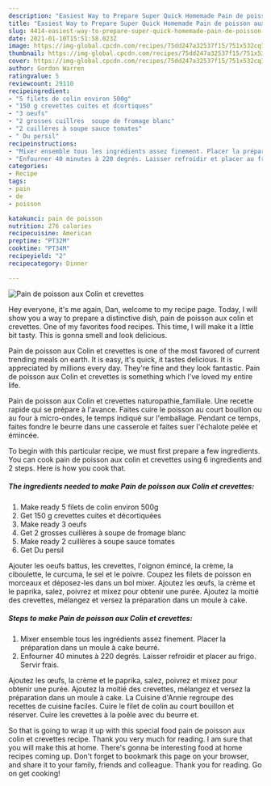 ```yaml
---
description: "Easiest Way to Prepare Super Quick Homemade Pain de poisson aux Colin et crevettes"
title: "Easiest Way to Prepare Super Quick Homemade Pain de poisson aux Colin et crevettes"
slug: 4414-easiest-way-to-prepare-super-quick-homemade-pain-de-poisson-aux-colin-et-crevettes
date: 2021-01-10T15:51:58.023Z
image: https://img-global.cpcdn.com/recipes/75dd247a32537f15/751x532cq70/pain-de-poisson-aux-colin-et-crevettes-photo-principale-de-la-recette.jpg
thumbnail: https://img-global.cpcdn.com/recipes/75dd247a32537f15/751x532cq70/pain-de-poisson-aux-colin-et-crevettes-photo-principale-de-la-recette.jpg
cover: https://img-global.cpcdn.com/recipes/75dd247a32537f15/751x532cq70/pain-de-poisson-aux-colin-et-crevettes-photo-principale-de-la-recette.jpg
author: Gordon Warren
ratingvalue: 5
reviewcount: 29110
recipeingredient:
- "5 filets de colin environ 500g"
- "150 g crevettes cuites et dcortiques"
- "3 oeufs"
- "2 grosses cuillres  soupe de fromage blanc"
- "2 cuillères à soupe sauce tomates"
- " Du persil"
recipeinstructions:
- "Mixer ensemble tous les ingrédients assez finement. Placer la préparation dans un moule à cake beurré."
- "Enfourner 40 minutes à 220 degrés. Laisser refroidir et placer au frigo. Servir frais."
categories:
- Recipe
tags:
- pain
- de
- poisson

katakunci: pain de poisson 
nutrition: 276 calories
recipecuisine: American
preptime: "PT32M"
cooktime: "PT34M"
recipeyield: "2"
recipecategory: Dinner

---
```



![Pain de poisson aux Colin et crevettes](https://img-global.cpcdn.com/recipes/75dd247a32537f15/751x532cq70/pain-de-poisson-aux-colin-et-crevettes-photo-principale-de-la-recette.jpg)

Hey everyone, it's me again, Dan, welcome to my recipe page. Today, I will show you a way to prepare a distinctive dish, pain de poisson aux colin et crevettes. One of my favorites food recipes. This time, I will make it a little bit tasty. This is gonna smell and look delicious.

Pain de poisson aux Colin et crevettes is one of the most favored of current trending meals on earth. It is easy, it's quick, it tastes delicious. It is appreciated by millions every day. They're fine and they look fantastic. Pain de poisson aux Colin et crevettes is something which I've loved my entire life.

Pain de poisson aux Colin et crevettes naturopathie_familiale. Une recette rapide qui se prépare à l&#39;avance. Faites cuire le poisson au court bouillon ou au four à micro-ondes, le temps indiqué sur l&#39;emballage. Pendant ce temps, faites fondre le beurre dans une casserole et faites suer l&#39;échalote pelée et émincée.


To begin with this particular recipe, we must first prepare a few ingredients. You can cook pain de poisson aux colin et crevettes using 6 ingredients and 2 steps. Here is how you cook that.

<!--inarticleads1-->

##### The ingredients needed to make Pain de poisson aux Colin et crevettes:

1. Make ready 5 filets de colin environ 500g
1. Get 150 g crevettes cuites et décortiquées
1. Make ready 3 oeufs
1. Get 2 grosses cuillères à soupe de fromage blanc
1. Make ready 2 cuillères à soupe sauce tomates
1. Get  Du persil


Ajouter les oeufs battus, les crevettes, l&#39;oignon émincé, la crème, la ciboulette, le curcuma, le sel et le poivre. Coupez les filets de poisson en morceaux et déposez-les dans un bol mixer. Ajoutez les œufs, la crème et le paprika, salez, poivrez et mixez pour obtenir une purée. Ajoutez la moitié des crevettes, mélangez et versez la préparation dans un moule à cake. 

<!--inarticleads2-->

##### Steps to make Pain de poisson aux Colin et crevettes:

1. Mixer ensemble tous les ingrédients assez finement. Placer la préparation dans un moule à cake beurré.
1. Enfourner 40 minutes à 220 degrés. Laisser refroidir et placer au frigo. Servir frais.


Ajoutez les œufs, la crème et le paprika, salez, poivrez et mixez pour obtenir une purée. Ajoutez la moitié des crevettes, mélangez et versez la préparation dans un moule à cake. La Cuisine d&#39;Annie regroupe des recettes de cuisine faciles. Cuire le filet de colin au court bouillon et réserver. Cuire les crevettes à la poêle avec du beurre et. 

So that is going to wrap it up with this special food pain de poisson aux colin et crevettes recipe. Thank you very much for reading. I am sure that you will make this at home. There's gonna be interesting food at home recipes coming up. Don't forget to bookmark this page on your browser, and share it to your family, friends and colleague. Thank you for reading. Go on get cooking!
